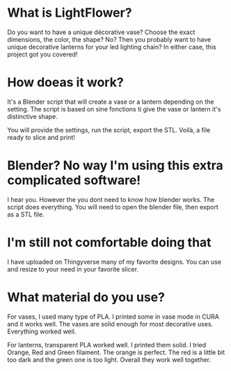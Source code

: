 # What is LightFlower?
Do you want to have a unique décorative vase? Choose the exact dimensions, the color, the shape?
No?
Then you probably want to have unique decorative lanterns for your led lighting chain?
In either case, this project got you covered!
# How doeas it work?
It's a Blender script that will create a vase or a lantern depending on the setting. The script is based on sine fonctions ti give the vase or lantern it's distinctive shape.

You will provide the settings, run the script, export the STL. Voilà, a file ready to slice and print!
# Blender? No way I'm using this extra complicated software!
I hear you. However the you dont need to know how blender works. The script does everything. You will need to open the blender file, then export as a STL file.
# I'm still not comfortable doing that
I have uploaded on Thingyverse many of my favorite designs. You can use and resize to your need in your favorite slicer.
# What material do you use?
For vases, I used many type of PLA. I printed some in vase mode in CURA and it works well. The vases are solid enough for most decorative uses. Everything worked well.

For lanterns, transparent PLA worked well. I printed them solid. I tried Orange, Red and Green filament. The orange is perfect. The red is a little bit too dark and the green one is too light. Overall they work well together.